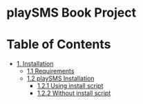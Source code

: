playSMS Book Project
====================

# Table of Contents

* [1. Installation](1-Installation/1-Installation.md)
	* [1.1 Requirements](1-Installation/1.1-Requirements.md)
	* [1.2 playSMS Installation](1-Installation/1.2-playSMS-Installation.md)
		* [1.2.1 Using install script](1-Installation/1.2.1-Using-install-script.md)
		* [1.2.2 Without install script](1-Installation/1.2.2-Without-install-script.md)
